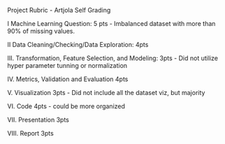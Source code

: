 Project Rubric - Artjola Self Grading

I Machine Learning Question: 5 pts - Imbalanced dataset with more than 90% of missing values.

II Data Cleaning/Checking/Data Exploration: 4pts

III. Transformation, Feature Selection, and Modeling: 3pts - Did not utilize hyper parameter tunning or normalization

IV. Metrics, Validation and Evaluation 4pts

V. Visualization 3pts - Did not include all the dataset viz, but majority

VI. Code 4pts - could be more organized

VII. Presentation 3pts

VIII. Report 3pts
